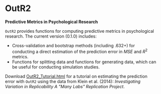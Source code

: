 # OutR2
**Predictive Metrics in Psychological Research**

`OutR2` provides functions for computing predictive metrics in psychological research. 
The current version (0.1.0) includes: 
- Cross-validation and bootstrap methods (including .632+) for conducting a direct estimation of the prediction error in $MSE$ and $R^2$ metrics.
- Functions for splitting data and functions for generating data, which can be useful for conducting simulation studies.

Download [OutR2_Tutorial.html](https://github.com/diglesiaso/OutR2/blob/main/OutR2_Tutorial.html) for a tutorial on estimating the prediction error with `OutR2` using the data from Klein et al. (2014): *Investigating Variation in Replicability A "Many Labs" Replication Project*. 
